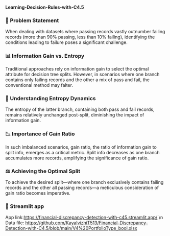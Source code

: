 #### Learning-Decision-Rules-with-C4.5

### 🎯 Problem Statement
When dealing with datasets where passing records vastly outnumber failing records (more than 90% passing, less than 10% failing), identifying the conditions leading to failure poses a significant challenge.

### 📊 Information Gain vs. Entropy
Traditional approaches rely on information gain to select the optimal attribute for decision tree splits. However, in scenarios where one branch contains only failing records and the other a mix of pass and fail, the conventional method may falter.

### 🔄 Understanding Entropy Dynamics
The entropy of the latter branch, containing both pass and fail records, remains relatively unchanged post-split, diminishing the impact of information gain.

### 📉 Importance of Gain Ratio
In such imbalanced scenarios, gain ratio, the ratio of information gain to split info, emerges as a critical metric. Split info decreases as one branch accumulates more records, amplifying the significance of gain ratio.

### ⚖️ Achieving the Optimal Split
To achieve the desired split—where one branch exclusively contains failing records and the other all passing records—a meticulous consideration of gain ratio becomes imperative.

### 📱 Streamlit app
App link:https://financial-discrepancy-detection-with-c45.streamlit.app/ \n
Data file: https://github.com/KayalvizhiT513/Financial-Discrepancy-Detection-with-C4.5/blob/main/V4%20PortfolioType_bool.xlsx
